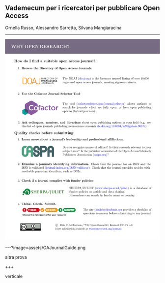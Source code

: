 ##  Vademecum per i ricercatori per pubblicare Open Access 
Ornella Russo, Alessandro Sarretta, Silvana Mangiaracina

---

![OA](assets/OAJournalGuide.png)

---?image=assets/OAJournalGuide.png
 
altra prova
 
+++

verticale
